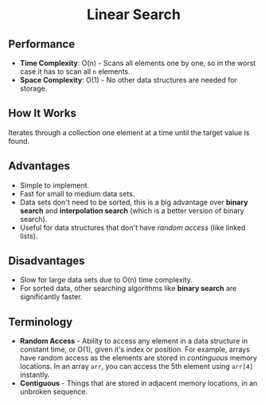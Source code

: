 <h1 align="center">Linear Search</h1>

## Performance
- **Time Complexity**: O(n) - Scans all elements one by one, so in the worst case it has to scan all `n` elements.
- **Space Complexity**: O(1) - No other data structures are needed for storage.

## How It Works
Iterates through a collection one element at a time until the target value is found.

## Advantages
- Simple to implement.
- Fast for small to medium data sets.
- Data sets don't need to be sorted, this is a big advantage over **binary search** and **interpolation search** (which is a better version of binary search).
- Useful for data structures that don't have *random access* (like linked lists).

## Disadvantages
- Slow for large data sets due to O(n) time complexity.
- For sorted data, other searching algorithms like **binary search** are significantly faster.

## Terminology
- **Random Access** - Ability to access any element in a data structure in constant time, or O(1), given it's index or position. For example, arrays have random access as the elements are stored in *continguous* memory locations. In an array `arr`, you can access the 5th element using `arr[4]` instantly.
- **Contiguous** - Things that are stored in adjacent memory locations, in an unbroken sequence.